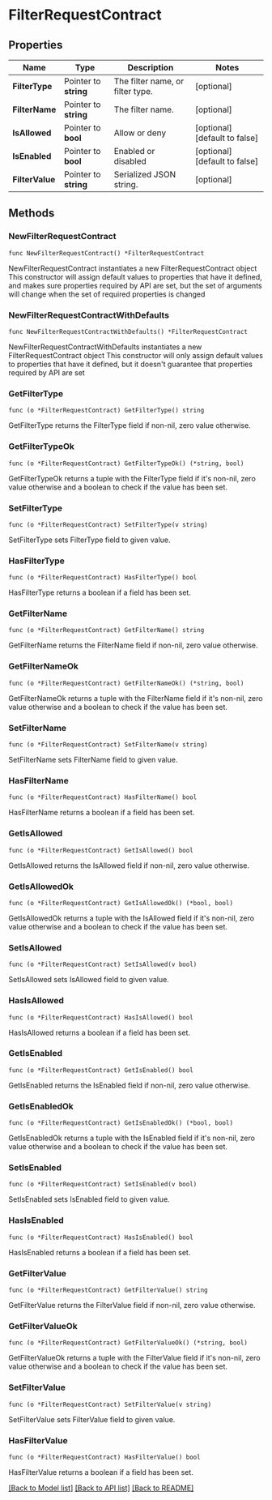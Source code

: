 # FilterRequestContract

## Properties

Name | Type | Description | Notes
------------ | ------------- | ------------- | -------------
**FilterType** | Pointer to **string** | The filter name, or filter type. | [optional] 
**FilterName** | Pointer to **string** | The filter name. | [optional] 
**IsAllowed** | Pointer to **bool** | Allow or deny | [optional] [default to false]
**IsEnabled** | Pointer to **bool** | Enabled or disabled | [optional] [default to false]
**FilterValue** | Pointer to **string** | Serialized JSON string. | [optional] 

## Methods

### NewFilterRequestContract

`func NewFilterRequestContract() *FilterRequestContract`

NewFilterRequestContract instantiates a new FilterRequestContract object
This constructor will assign default values to properties that have it defined,
and makes sure properties required by API are set, but the set of arguments
will change when the set of required properties is changed

### NewFilterRequestContractWithDefaults

`func NewFilterRequestContractWithDefaults() *FilterRequestContract`

NewFilterRequestContractWithDefaults instantiates a new FilterRequestContract object
This constructor will only assign default values to properties that have it defined,
but it doesn't guarantee that properties required by API are set

### GetFilterType

`func (o *FilterRequestContract) GetFilterType() string`

GetFilterType returns the FilterType field if non-nil, zero value otherwise.

### GetFilterTypeOk

`func (o *FilterRequestContract) GetFilterTypeOk() (*string, bool)`

GetFilterTypeOk returns a tuple with the FilterType field if it's non-nil, zero value otherwise
and a boolean to check if the value has been set.

### SetFilterType

`func (o *FilterRequestContract) SetFilterType(v string)`

SetFilterType sets FilterType field to given value.

### HasFilterType

`func (o *FilterRequestContract) HasFilterType() bool`

HasFilterType returns a boolean if a field has been set.

### GetFilterName

`func (o *FilterRequestContract) GetFilterName() string`

GetFilterName returns the FilterName field if non-nil, zero value otherwise.

### GetFilterNameOk

`func (o *FilterRequestContract) GetFilterNameOk() (*string, bool)`

GetFilterNameOk returns a tuple with the FilterName field if it's non-nil, zero value otherwise
and a boolean to check if the value has been set.

### SetFilterName

`func (o *FilterRequestContract) SetFilterName(v string)`

SetFilterName sets FilterName field to given value.

### HasFilterName

`func (o *FilterRequestContract) HasFilterName() bool`

HasFilterName returns a boolean if a field has been set.

### GetIsAllowed

`func (o *FilterRequestContract) GetIsAllowed() bool`

GetIsAllowed returns the IsAllowed field if non-nil, zero value otherwise.

### GetIsAllowedOk

`func (o *FilterRequestContract) GetIsAllowedOk() (*bool, bool)`

GetIsAllowedOk returns a tuple with the IsAllowed field if it's non-nil, zero value otherwise
and a boolean to check if the value has been set.

### SetIsAllowed

`func (o *FilterRequestContract) SetIsAllowed(v bool)`

SetIsAllowed sets IsAllowed field to given value.

### HasIsAllowed

`func (o *FilterRequestContract) HasIsAllowed() bool`

HasIsAllowed returns a boolean if a field has been set.

### GetIsEnabled

`func (o *FilterRequestContract) GetIsEnabled() bool`

GetIsEnabled returns the IsEnabled field if non-nil, zero value otherwise.

### GetIsEnabledOk

`func (o *FilterRequestContract) GetIsEnabledOk() (*bool, bool)`

GetIsEnabledOk returns a tuple with the IsEnabled field if it's non-nil, zero value otherwise
and a boolean to check if the value has been set.

### SetIsEnabled

`func (o *FilterRequestContract) SetIsEnabled(v bool)`

SetIsEnabled sets IsEnabled field to given value.

### HasIsEnabled

`func (o *FilterRequestContract) HasIsEnabled() bool`

HasIsEnabled returns a boolean if a field has been set.

### GetFilterValue

`func (o *FilterRequestContract) GetFilterValue() string`

GetFilterValue returns the FilterValue field if non-nil, zero value otherwise.

### GetFilterValueOk

`func (o *FilterRequestContract) GetFilterValueOk() (*string, bool)`

GetFilterValueOk returns a tuple with the FilterValue field if it's non-nil, zero value otherwise
and a boolean to check if the value has been set.

### SetFilterValue

`func (o *FilterRequestContract) SetFilterValue(v string)`

SetFilterValue sets FilterValue field to given value.

### HasFilterValue

`func (o *FilterRequestContract) HasFilterValue() bool`

HasFilterValue returns a boolean if a field has been set.


[[Back to Model list]](../README.md#documentation-for-models) [[Back to API list]](../README.md#documentation-for-api-endpoints) [[Back to README]](../README.md)


